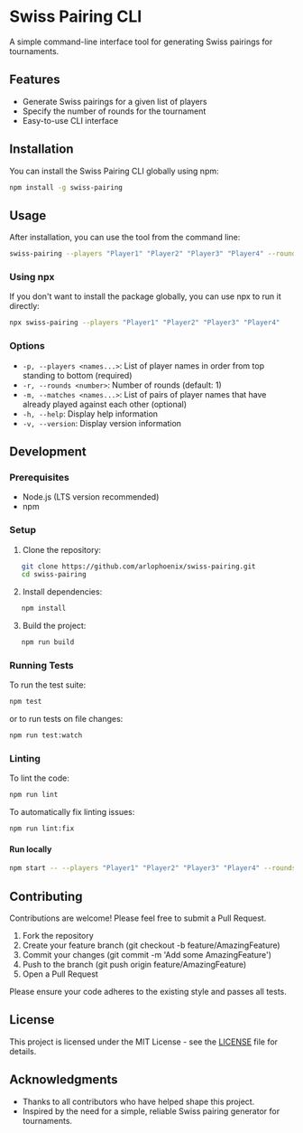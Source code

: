 # Swiss Pairing CLI

A simple command-line interface tool for generating Swiss pairings for tournaments.

## Features

- Generate Swiss pairings for a given list of players
- Specify the number of rounds for the tournament
- Easy-to-use CLI interface

## Installation

You can install the Swiss Pairing CLI globally using npm:

```bash
npm install -g swiss-pairing
```

## Usage

After installation, you can use the tool from the command line:

```bash
swiss-pairing --players "Player1" "Player2" "Player3" "Player4" --rounds 2 --matches "Player1,Player2"
```

### Using npx

If you don't want to install the package globally, you can use npx to run it directly:

```bash
npx swiss-pairing --players "Player1" "Player2" "Player3" "Player4"
```

### Options

- `-p, --players <names...>`: List of player names in order from top standing to bottom (required)
- `-r, --rounds <number>`: Number of rounds (default: 1)
- `-m, --matches <names...>`: List of pairs of player names that have already played against each other (optional)
- `-h, --help`: Display help information
- `-v, --version`: Display version information

## Development

### Prerequisites

- Node.js (LTS version recommended)
- npm

### Setup

1. Clone the repository:

```bash
   git clone https://github.com/arlophoenix/swiss-pairing.git
   cd swiss-pairing
```

2. Install dependencies:

```bash
   npm install
```

3. Build the project:

```bash
   npm run build
```

### Running Tests

To run the test suite:

```bash
npm test
```

or to run tests on file changes:

```bash
npm run test:watch
```

### Linting

To lint the code:

```bash
npm run lint
```

To automatically fix linting issues:

```bash
npm run lint:fix
```

#### Run locally

```bash
npm start -- --players "Player1" "Player2" "Player3" "Player4" --rounds 2 --matches "Player1,Player2"
```

## Contributing

Contributions are welcome! Please feel free to submit a Pull Request.

1. Fork the repository
2. Create your feature branch (git checkout -b feature/AmazingFeature)
3. Commit your changes (git commit -m 'Add some AmazingFeature')
4. Push to the branch (git push origin feature/AmazingFeature)
5. Open a Pull Request

Please ensure your code adheres to the existing style and passes all tests.

## License

This project is licensed under the MIT License - see the [LICENSE](LICENSE.md) file for details.

## Acknowledgments

- Thanks to all contributors who have helped shape this project.
- Inspired by the need for a simple, reliable Swiss pairing generator for tournaments.
